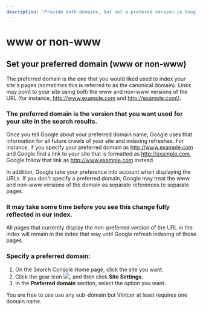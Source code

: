 ```yaml
---
description: 'Provide both domains, but set a prefered version in Google Webmaster Tools'
---
```


# www or non-www

## Set your preferred domain \(www or non-www\)

The preferred domain is the one that you would liked used to index your site's pages \(sometimes this is referred to as the canonical domain\). Links may point to your site using both the www and non-www versions of the URL \(for instance, http://www.example.com and http://example.com\).

### The preferred domain is the version that you want used for your site in the search results.

Once you tell Google about  your preferred domain name, Google uses that information for all future crawls of your site and indexing refreshes. For instance, if you specify your preferred domain as http://www.example.com and Google find a link to your site that is formatted as http://example.com, Google follow that link as http://www.example.com instead.

 In addition, Google take your preference into account when displaying the URLs. If you don't specify a preferred domain, Google may treat the www and non-www versions of the domain as separate references to separate pages.

### It may take some time before you see this change fully reflected in our index. 

All pages that currently display the non-preferred version of the URL in the index will remain in the index that way until Google refresh  indexing of those pages.

### Specify a preferred domain:

1. On the Search Console Home page, click the site you want.
2. Click the gear icon ![](https://lh3.googleusercontent.com/6iD_JcqCzlkeCEcs6mwEdck4AC1tqiFx7Jk6Ww_OtvL1bE4KMYN-PeXkMYNm1Q=w18), and then click **Site Settings**.
3. In the **Preferred domain** section, select the option you want.


You are free to use use any sub-domain but Vintcer at least requires one domain name.
